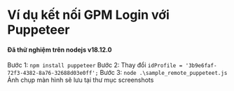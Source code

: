 # Ví dụ kết nối GPM Login với Puppeteer
#### Đã thử nghiệm trên nodejs v18.12.0
Bước 1: `npm install puppeteer`
Bước 2: Thay đổi `idProfile = '3b9e6faf-72f3-4382-8a76-32688d03e0ff';`
Bước 3: `node .\sample_remote_puppeteet.js`
Ảnh chụp màn hình sẽ lưu tại thư mục screenshots